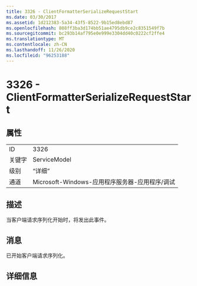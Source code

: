 ```yaml
---
title: 3326 - ClientFormatterSerializeRequestStart
ms.date: 03/30/2017
ms.assetid: 1d212383-5a34-43f5-8522-9b15ed8ebd87
ms.openlocfilehash: 808ff3ba3d174bb51ae4795db9ce2c8351549f7b
ms.sourcegitcommit: bc293b14af795e0e999e3304dd40c0222cf2ffe4
ms.translationtype: MT
ms.contentlocale: zh-CN
ms.lasthandoff: 11/26/2020
ms.locfileid: "96253188"
---
```

# <a name="3326---clientformatterserializerequeststart"></a>3326 - ClientFormatterSerializeRequestStart

## <a name="properties"></a>属性  
  
|||  
|-|-|  
|ID|3326|  
|关键字|ServiceModel|  
|级别|“详细”|  
|通道|Microsoft-Windows-应用程序服务器-应用程序/调试|  
  
## <a name="description"></a>描述  

 当客户端请求序列化开始时，将发出此事件。  
  
## <a name="message"></a>消息  

 已开始客户端请求序列化。  
  
## <a name="details"></a>详细信息
